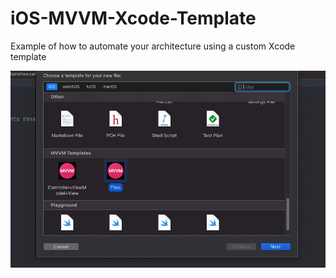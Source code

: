 # iOS-MVVM-Xcode-Template

Example of how to automate your architecture using a custom Xcode template

![Exemplo](https://github.com/lucabelezal/iOS-MVVM-Xcode-Template/blob/master/Image/image.png)
